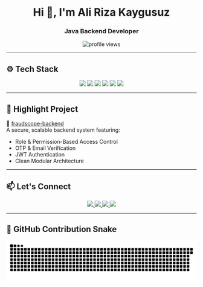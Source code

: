 <h1 align="center">Hi 👋, I'm Ali Riza Kaygusuz</h1>
<h3 align="center">Java Backend Developer</h3>

<p align="center">
  <img src="https://komarev.com/ghpvc/?username=alirizakaygusuz&label=Profile%20views&color=0e75b6&style=flat" alt="profile views" />
</p>

---

## ⚙️ Tech Stack

<p align="center">
  <img src="https://img.shields.io/badge/Java-ED8B00?style=for-the-badge&logo=java&logoColor=white"/>
  <img src="https://img.shields.io/badge/Spring_Boot-6DB33F?style=for-the-badge&logo=springboot&logoColor=white"/>
  <img src="https://img.shields.io/badge/PostgreSQL-336791?style=for-the-badge&logo=postgresql&logoColor=white"/>
  <img src="https://img.shields.io/badge/MySQL-00758F?style=for-the-badge&logo=mysql&logoColor=white"/>
  <img src="https://img.shields.io/badge/Git-F05032?style=for-the-badge&logo=git&logoColor=white"/>
  <img src="https://img.shields.io/badge/Kotlin-7F52FF?style=for-the-badge&logo=kotlin&logoColor=white"/>
</p>

---

## 🚀 Highlight Project

🔗 [fraudscope-backend](https://github.com/alirizakaygusuz/fraudscope-backend)  
A secure, scalable backend system featuring:

- Role & Permission-Based Access Control  
- OTP & Email Verification  
- JWT Authentication  
- Clean Modular Architecture

---

## 📫 Let's Connect

<p align="center">
  <a href="https://linkedin.com/in/alirizakaygusuz" target="_blank">
    <img src="https://img.shields.io/badge/LinkedIn-0A66C2?style=flat-square&logo=linkedin&logoColor=white" />
  </a>
  <a href="https://medium.com/@alirizakaygusuz23" target="_blank">
    <img src="https://img.shields.io/badge/Medium-12100E?style=flat-square&logo=medium&logoColor=white" />
  </a>
  <a href="https://www.hackerrank.com/alirizakaygusuz" target="_blank">
    <img src="https://img.shields.io/badge/HackerRank-2EC866?style=flat-square&logo=HackerRank&logoColor=white" />
  </a>
  <a href="https://leetcode.com/alirizakaygusuz" target="_blank">
    <img src="https://img.shields.io/badge/LeetCode-FFA116?style=flat-square&logo=LeetCode&logoColor=white" />
  </a>
</p>

---

## 🐍 GitHub Contribution Snake

<p align="center">
  <img src="https://raw.githubusercontent.com/alirizakaygusuz/alirizakaygusuz/output/github-contribution-grid-snake.svg" alt="snake contribution animation" />
</p>
